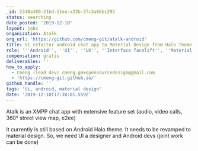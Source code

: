 ```yaml
---
_id: 2348a380-21bd-11ea-a22b-2fc3a66bc293
status: searching
date_posted: '2019-12-18'
layout: jobs
organization: Atalk
org_url: 'https://github.com/cmeng-git/atalk-android'
title: UI refactor android chat app to Material Design from Halo Theme
role: '''Android'', ''UI'', ''UX'', ''Interface facelift'', ''Material Design'''
compensation: gratis
deliverables: ''
how_to_apply:
  - Cmeng (lead dev) cmeng.gm+opensourcedesign@gmail.com
  - 'https://cmeng-git.github.io/'
github_handle: ''
tags: 'Ui, android, material design'
date: '2019-12-18T17:38:01.559Z'
---
```

Atalk is an XMPP chat app with extensive feature set (audio, video calls, 360° street view map, e2ee)

It currently is still based on Android Halo theme. It needs to be revamped to material design. So, we need UI a designer and Android devs (joint work can be done)
